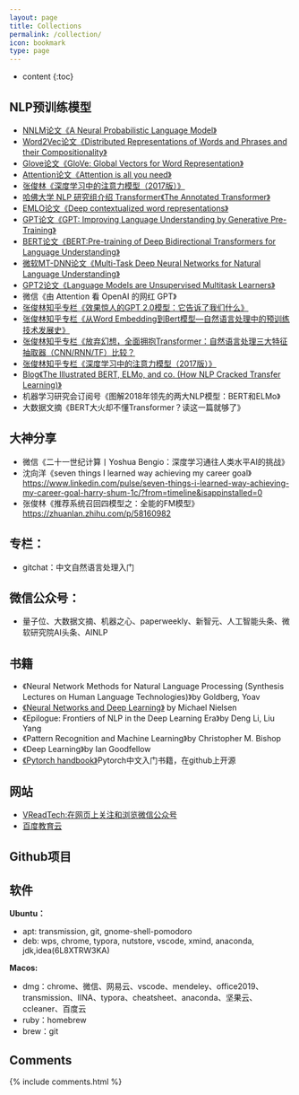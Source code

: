 ```yaml
---
layout: page
title: Collections
permalink: /collection/
icon: bookmark
type: page
---
```


* content
{:toc}
## NLP预训练模型

- [NNLM论文《A Neural Probabilistic Language Model》](http://www.jmlr.org/papers/volume3/bengio03a/bengio03a.pdf)
- [Word2Vec论文《Distributed Representations of Words and Phrases and their Compositionality》](https://papers.nips.cc/paper/5021-distributed-representations-of-words-and-phrases-and-their-compositionality.pdf)
- [Glove论文《GloVe: Global Vectors for Word Representation》](https://nlp.stanford.edu/pubs/glove.pdf)
- [Attention论文《Attention is all you need》](https://arxiv.org/pdf/1706.03762.pdf)
- [张俊林《深度学习中的注意力模型（2017版）》](https://zhuanlan.zhihu.com/p/37601161)
- [哈佛大学 NLP 研究组介绍 Transformer《The Annotated Transformer》](http://nlp.seas.harvard.edu/2018/04/03/attention.html)
- [EMLO论文《Deep contextualized word representations》](https://arxiv.org/pdf/1802.05365.pdf)
- [GPT论文《GPT: Improving Language Understanding by Generative Pre-Training》](https://www.cs.ubc.ca/~amuham01/LING530/papers/radford2018improving.pdf)
- [BERT论文《BERT:Pre-training of Deep Bidirectional Transformers for Language Understanding》](https://arxiv.org/pdf/1810.04805.pdf)
- [微软MT-DNN论文《Multi-Task Deep Neural Networks for Natural Language Understanding》](https://arxiv.org/pdf/1901.11504.pdf)
- [GPT2论文《Language Models are Unsupervised Multitask Learners》](https://d4mucfpksywv.cloudfront.net/better-language-models/language_models_are_unsupervised_multitask_learners.pdf)
- 微信《由 Attention 看 OpenAI 的网红 GPT》
- [张俊林知乎专栏《效果惊人的GPT 2.0模型：它告诉了我们什么》](https://zhuanlan.zhihu.com/p/56865533)
- [张俊林知乎专栏《从Word Embedding到Bert模型—自然语言处理中的预训练技术发展史》](https://zhuanlan.zhihu.com/p/49271699)
- [张俊林知乎专栏《放弃幻想，全面拥抱Transformer：自然语言处理三大特征抽取器（CNN/RNN/TF）比较？](https://zhuanlan.zhihu.com/p/54743941)
- [张俊林知乎专栏《深度学习中的注意力模型（2017版）》](https://zhuanlan.zhihu.com/p/37601161)
- [Blog《The Illustrated BERT, ELMo, and co. (How NLP Cracked Transfer Learning)》](https://jalammar.github.io/illustrated-bert/)
- 机器学习研究会订阅号《图解2018年领先的两大NLP模型：BERT和ELMo》
- 大数据文摘《BERT大火却不懂Transformer？读这一篇就够了》





## 大神分享

- 微信《二十一世纪计算丨Yoshua Bengio：深度学习通往人类水平AI的挑战》
- 沈向洋《seven things I learned way achieving my career goal》https://www.linkedin.com/pulse/seven-things-i-learned-way-achieving-my-career-goal-harry-shum-1c/?from=timeline&isappinstalled=0
- 张俊林《推荐系统召回四模型之：全能的FM模型》https://zhuanlan.zhihu.com/p/58160982



## 专栏：

- gitchat：中文自然语言处理入门



## 微信公众号：

- 量子位、大数据文摘、机器之心、paperweekly、新智元、人工智能头条、微软研究院AI头条、AINLP

## 书籍

+ 《Neural Network Methods for Natural Language Processing (Synthesis Lectures on Human Language Technologies)》by Goldberg, Yoav
+ [《Neural Networks and Deep Learning》](http://neuralnetworksanddeeplearning.com/) by Michael Nielsen
+ 《Epilogue: Frontiers of NLP in the Deep Learning Era》by Deng Li, Liu Yang
+ 《Pattern Recognition and Machine Learning》by Christopher M. Bishop
+ 《Deep Learning》by Ian Goodfellow
+ [《Pytorch handbook》](https://github.com/zergtant/pytorch-handbook)Pytorch中文入门书籍，在github上开源

## 网站

+ [VReadTech:在网页上关注和浏览微信公众号](http://www.vreadtech.com)
+ [百度教育云](https://eduai.baidu.com)



## Github项目



## 软件

**Ubuntu：**

+ apt: transmission, git, gnome-shell-pomodoro
+ deb: wps, chrome, typora, nutstore, vscode, xmind, anaconda, jdk,idea(6L8XTRW3KA)

**Macos:**

- dmg：chrome、微信、网易云、vscode、mendeley、office2019、transmission、IINA、typora、cheatsheet、anaconda、坚果云、ccleaner、百度云
- ruby：homebrew
- brew：git

## Comments

{% include comments.html %}

